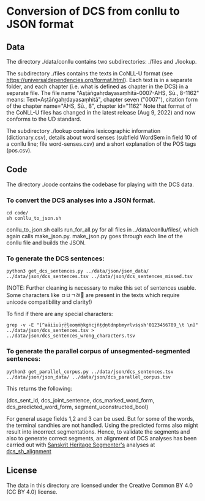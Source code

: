 # Conversion of DCS from conllu to JSON format

## Data

The directory ./data/conllu contains two subdirectories: ./files and ./lookup.

The subdirectory ./files contains the texts in CoNLL-U format (see https://universaldependencies.org/format.html). Each text is in a separate folder, and each chapter (i.e. what is defined as chapter in the DCS) in a separate file.
The file name "Aṣṭāṅgahṛdayasaṃhitā-0007-AHS, Sū., 8-1162" means: Text=Aṣṭāṅgahṛdayasaṃhitā", chapter seven ("0007"), citation form of the chapter name="AHS, Sū., 8", chapter id="1162"
Note that format of the CoNLL-U files has changed in the latest release (Aug 9, 2022) and now conforms to the UD standard.

The subdirectory ./lookup contains lexicographic information (dictionary.csv), details about word senses (subfield WordSem in field 10 of a conllu line; file word-senses.csv) and a short explanation of the POS tags (pos.csv).

## Code

The directory ./code contains the codebase for playing with the DCS data.

### To convert the DCS analyses into a JSON format.

```
cd code/
sh conllu_to_json.sh
```

conllu\_to\_json.sh calls run\_for\_all.py for all files in ../data/conllu/files/, which again calls make\_json.py. make\_json.py goes through each line of the conllu file and builds the JSON.

### To generate the DCS sentences:

```
python3 get_dcs_sentences.py ../data/json/json_data/ ../data/json/dcs_sentences.tsv ../data/json/dcs_sentences_missed.tsv
```

(NOTE: Further cleaning is necessary to make this set of sentences usable. Some characters like ﾱﾲﾡﾰ￞ are present in the texts which require unicode compatibility and clarity!)

To find if there are any special characters:

```
grep -v -E "[^aāiīuūṛṝḷeoṃṁḥkgṅcjñṭḍṇtdnpbmyrlvśṣsh'0123456789_\t \n]" ../data/json/dcs_sentences.tsv > ../data/json/dcs_sentences_wrong_characters.tsv
```

### To generate the parallel corpus of unsegmented-segmented sentences:

```
python3 get_parallel_corpus.py ../data/json/dcs_sentences.tsv ../data/json/json_data/ ../data/json/dcs_parallel_corpus.tsv
```

This returns the following:

(dcs\_sent\_id, dcs\_joint\_sentence, dcs\_marked\_word\_form, dcs\_predicted\_word\_form, segment\_uconstructed\_bool)

For general usage fields 1,2 and 3 can be used. But for some of the words, the terminal sandhies are not handled. Using the predicted forms also might result into incorrect segmentations. Hence, to validate the segments and also to generate correct segments, an alignment of DCS analyses has been carried out with [Sanskrit Heritage Segmenter's](http://www.sanskrit.inria.fr) analyses at [dcs_sh_alignment](https://github.com/SriramKrishnan8/dcs_sh_alignment)


## License

The data in this directory are licensed under the Creative Common BY 4.0 (CC BY 4.0) license.
